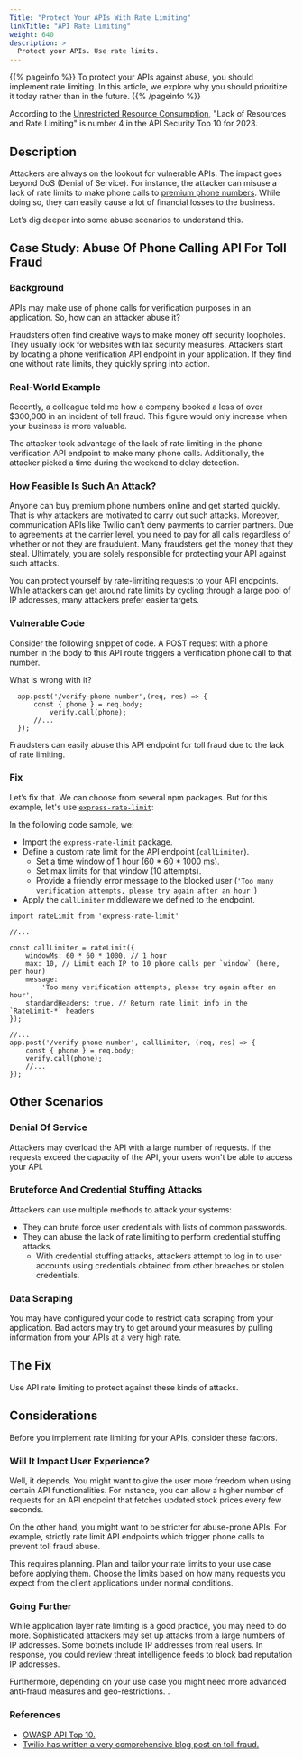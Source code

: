 ```yaml
---
Title: "Protect Your APIs With Rate Limiting"
linkTitle: "API Rate Limiting"
weight: 640
description: >
  Protect your APIs. Use rate limits.
---
```


{{% pageinfo %}}
  To protect your APIs against abuse, you should implement rate limiting. In this article, we explore why you should prioritize it today rather than in the future.
{{% /pageinfo %}}

According to the [Unrestricted Resource Consumption](https://owasp.org/www-project-api-security/), "Lack of Resources and Rate Limiting" is number 4 in the API Security Top 10 for 2023.

## Description

Attackers are always on the lookout for vulnerable APIs. The impact goes beyond DoS (Denial of Service). For instance, the attacker can misuse a lack of rate limits to make phone calls to [premium phone numbers](https://en.wikipedia.org/wiki/Premium-rate_telephone_number). While doing so, they can easily cause a lot of financial losses to the business.
  
Let’s dig deeper into some abuse scenarios to understand this.

## Case Study: Abuse Of Phone Calling API For Toll Fraud
  
### Background
  
APIs may make use of phone calls for verification purposes in an application. So, how can an attacker abuse it? 

Fraudsters often find creative ways to make money off security loopholes. They usually look for websites with lax security measures. 
Attackers start by locating a phone verification API endpoint in your application. If they find one without rate limits, they quickly spring into action.

### Real-World Example
  
Recently, a colleague told me how a company booked a loss of over $300,000 in an incident of toll fraud. This figure would only increase when your business is more valuable.

The attacker took advantage of the lack of rate limiting in the phone verification API endpoint to make many phone calls. Additionally, the attacker picked a time during the weekend to delay detection.

### How Feasible Is Such An Attack?
  
Anyone can buy premium phone numbers online and get started quickly. That is why attackers are motivated to carry out such attacks. 
Moreover, communication APIs like Twilio can’t deny payments to carrier partners. Due to agreements at the carrier level,
you need to pay for all calls regardless of whether or not they are fraudulent. Many fraudsters get the money that they steal.
Ultimately, you are solely responsible for protecting your API against such attacks.

You can protect yourself by rate-limiting requests to your API endpoints. While attackers can get around rate limits by cycling through
a large pool of IP addresses, many attackers prefer easier targets. 

### Vulnerable Code
  
Consider the following snippet of code. A POST request with a phone number in the body to this API route triggers a verification phone call to that number.

What is wrong with it?

```
  app.post('/verify-phone number',(req, res) => {
	  const { phone } = req.body;	
    	  verify.call(phone);
	  //...
  });
```

Fraudsters can easily abuse this API endpoint for toll fraud due to the lack of rate limiting.

### Fix

Let’s fix that. We can choose from several npm packages. But for this example, let's use [`express-rate-limit`](https://www.npmjs.com/package/express-rate-limit):

In the following code sample, we:

- Import the `express-rate-limit` package. 
- Define a custom rate limit for the API endpoint (`callLimiter`). 
  - Set a time window of 1 hour (60 * 60 * 1000 ms).
  - Set max limits for that window (10 attempts).
  - Provide a friendly error message to the blocked user (`'Too many verification attempts, please try again after an hour'`)
- Apply the `callLimiter` middleware we defined to the endpoint.

```
import rateLimit from 'express-rate-limit'

//...

const callLimiter = rateLimit({
	windowMs: 60 * 60 * 1000, // 1 hour
	max: 10, // Limit each IP to 10 phone calls per `window` (here, per hour)
	message:
		'Too many verification attempts, please try again after an hour',
	standardHeaders: true, // Return rate limit info in the `RateLimit-*` headers
});
 
//...
app.post('/verify-phone-number', callLimiter, (req, res) => {
	const { phone } = req.body;	
  	verify.call(phone);
	//...
});
```

## Other Scenarios
  
### Denial Of Service
  
Attackers may overload the API with a large number of requests. If the requests exceed the capacity of the API, your users won't be able to access your API.
  
### Bruteforce And Credential Stuffing Attacks
  
Attackers can use multiple methods to attack your systems:

- They can brute force user credentials with lists of common passwords. 
- They can abuse the lack of rate limiting to perform credential stuffing attacks. 
  - With credential stuffing attacks, attackers attempt to log in to user accounts using credentials obtained from other breaches or stolen credentials.
 
### Data Scraping
  
You may have configured your code to restrict data scraping from your application. Bad actors may try to get around your measures by pulling information from your APIs at a very high rate.
  
## The Fix
  
Use API rate limiting to protect against these kinds of attacks.
 
## Considerations
  
Before you implement rate limiting for your APIs, consider these factors.
  
### Will It Impact User Experience?
  
Well, it depends. You might want to give the user more freedom when using certain API functionalities. For instance, you can allow a higher number of requests for an API endpoint that fetches updated stock prices every few seconds.

On the other hand, you might want to be stricter for abuse-prone APIs. For example, strictly rate limit API endpoints which trigger phone calls to prevent toll fraud abuse.

This requires planning. Plan and tailor your rate limits to your use case before applying them. Choose the limits based on how many requests you expect from the client applications under normal conditions.

### Going Further
  
While application layer rate limiting is a good practice, you may need to do more. Sophisticated attackers may
set up attacks from a large numbers of IP addresses. Some botnets include IP addresses from real users.
In response, you could review threat intelligence feeds to block bad reputation IP addresses.

Furthermore, depending on your use case you might need more advanced anti-fraud measures and geo-restrictions.
.
  
### References

- [OWASP API Top 10.](https://owasp.org/www-project-api-security/)
- [Twilio has written a very comprehensive blog post on toll fraud.](https://www.twilio.com/learn/voice-and-video/toll-fraud)
